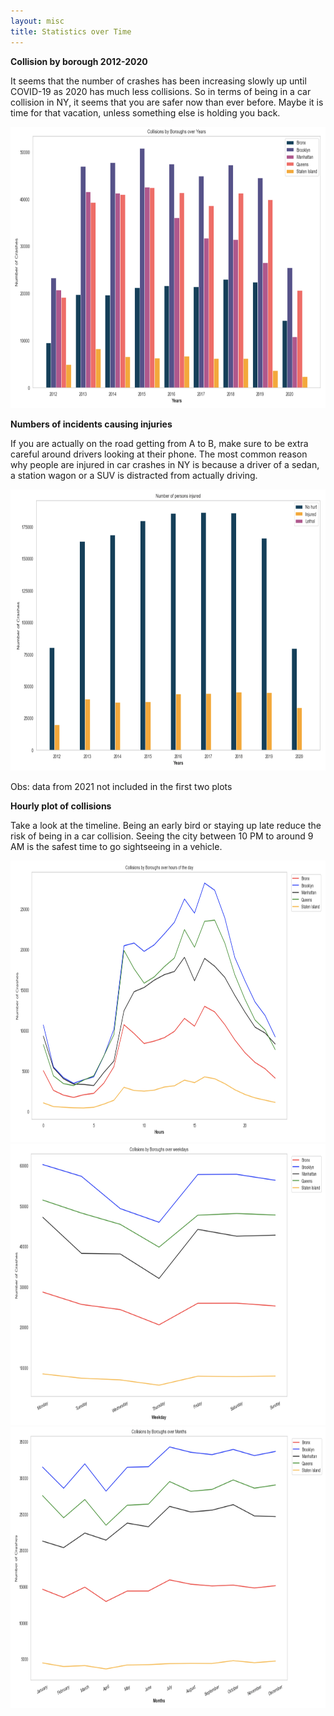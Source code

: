 ```yaml
---
layout: misc
title: Statistics over Time
---
```

**Collision by borough 2012-2020**

It seems that the number of crashes has been increasing slowly up until COVID-19 as 2020 has much less collisions. So in terms of being in a car collision in NY, it seems that you are safer now than ever before. Maybe it is time for that vacation, unless something else is holding you back. 

<img src="Boroughyears.jpg" width="550" height="450">

**Numbers of incidents causing injuries**

If you are actually on the road getting from A to B, make sure to be extra careful around drivers looking at their phone. The most common reason why people are injured in car crashes in NY is because a driver of a sedan,  a station wagon or a SUV is distracted from actually driving. 

<img src="injured.jpg" width="550" height="450">

Obs: data from 2021 not included in the first two plots 

**Hourly plot of collisions**

Take a look at the timeline. Being an early bird or staying up late reduce the risk of being in a car collision. Seeing the city between 10 PM to around 9 AM is the safest time to go sightseeing in a vehicle. 


<img src="hours.jpg" width="550" height="450">


<img src="weekdays.jpg" width="550" height="450">


<img src="months.jpg" width="550" height="450">
